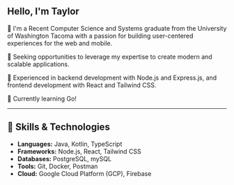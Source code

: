 ## Hello, I'm Taylor


🚀 I'm a Recent Computer Science and Systems graduate from the University of Washington Tacoma with a passion for building user-centered experiences for the web and mobile. 

🎯 Seeking opportunities to leverage my expertise to create modern and scalable applications. 

💼 Experienced in backend development with Node.js and Express.js, and frontend development with React and Tailwind CSS.

🏫 Currently learning Go!

---  
## 🔧 Skills & Technologies

*   **Languages:** Java, Kotlin, TypeScript
*   **Frameworks:** Node.js, React, Tailwind CSS
*   **Databases:** PostgreSQL, mySQL
*   **Tools:** Git, Docker, Postman
*   **Cloud:** Google Cloud Platform (GCP), Firebase
